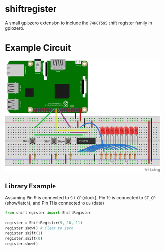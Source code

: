 # shiftregister
A small gpiozero extension to include the `74HCT595` shift register family in gpiozero.

# Example Circuit
![Circuit using the shift register](https://github.com/Plasmarobo/shiftregister/raw/master/shift%20register_bb.png "Shift Register Circuit")
## Library Example
Assuming Pin 9 is connected to `SH_CP` (clock), Pin 10 is connected to `ST_CP` (show/latch), and Pin 11 is connected to `DS` (data)

```python
from shiftregister import ShiftRegister

register = ShiftRegister(9, 10, 11)
register.show() # Clear to zero
register.shift(1)
register.shift(0)
register.show()
```

